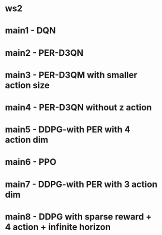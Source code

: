 # ws2
# main1 - DQN
# main2 - PER-D3QN
# main3 - PER-D3QM with smaller action size
# main4 - PER-D3QN without z action
# main5 - DDPG-with PER with 4 action dim
# main6 - PPO
# main7 - DDPG-with PER with 3 action dim 
# main8 - DDPG with sparse reward + 4 action + infinite horizon